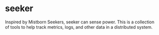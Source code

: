 # seeker

Inspired by Mistborn Seekers, seeker can sense power. This is a collection of tools to help track metrics, logs, and other data in a distributed system.
